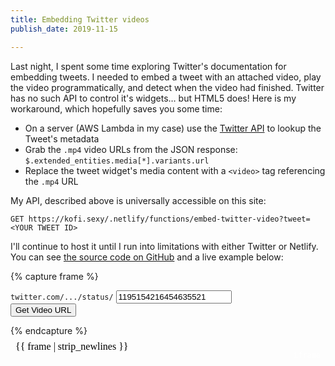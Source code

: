 ```yaml
---
title: Embedding Twitter videos
publish_date: 2019-11-15

---
```


Last night, I spent some time exploring Twitter's documentation for embedding tweets.
I needed to embed a tweet with an attached video, play the video programmatically,
and detect when the video had finished.
Twitter has no such API to control it's widgets… but HTML5 does!
Here is my workaround, which hopefully saves you some time:

- On a server (AWS Lambda in my case) use the [Twitter API](https://developer.twitter.com/en/docs/tweets/post-and-engage/api-reference/get-statuses-show-id) to lookup the Tweet's metadata
- Grab the `.mp4` video URLs from the JSON response: `$.extended_entities.media[*].variants.url`
- Replace the tweet widget's media content with a `<video>` tag referencing the `.mp4` URL

My API, described above is universally accessible on this site:

```
GET https://kofi.sexy/.netlify/functions/embed-twitter-video?tweet=<YOUR TWEET ID>
```

I'll continue to host it until I run into limitations with either Twitter or Netlify.
You can see <a href="https://github.com/hkgumbs/kofi.sexy/blob/master/_functions/embed-twitter-video.js">the source code on GitHub</a> and a live example below:

{% capture frame %}
<!DOCTYPE HTML>
<html>
<body>
<form method="GET" action="https://kofi.sexy/.netlify/functions/embed-twitter-video">
  <code>twitter.com/.../status/</code>
  <input name="tweet" value="1195154216454635521">
  <br>
  <button type="submit">Get Video URL</button>
</form>
</body>
</html>
{% endcapture %}
<div class="frame" style="position:relative;border-radius:0.1em;border:solid 2px {{site.theme_color}};">
  <iframe srcdoc='{{ frame | strip_newlines }}' style="width:100%;height:3em;border:none;margin:0;padding:0;"></iframe>
  <code style="position:absolute;right:0;bottom:0;padding:4px 8px;border-top-left-radius:0.1em;color:white;background:{{ site.theme_color }};">iframe</code>
</div>
